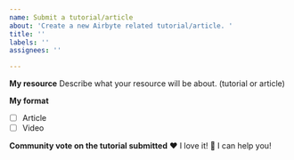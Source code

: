 ```yaml
---
name: Submit a tutorial/article
about: 'Create a new Airbyte related tutorial/article. '
title: ''
labels: ''
assignees: ''

---
```


**My resource**
Describe what your resource will be about. (tutorial or article)

**My format**

- [ ] Article
- [ ] Video

**Community vote on the tutorial submitted**
❤️ I love it!
🚀 I can help you!
